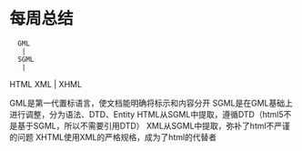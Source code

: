 # 每周总结
      GML
       |
      SGML
       |
HTML        XML
       |
      XHML       

GML是第一代置标语言，使文档能明确将标示和内容分开
SGML是在GML基础上进行调整，分为语法、DTD、Entity
HTML从SGML中提取，遵循DTD（html5不是基于SGML，所以不需要引用DTD）
XML从SGML中提取，弥补了html不严谨的问题
XHTML使用XML的严格规格，成为了html的代替者